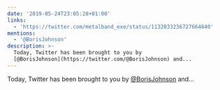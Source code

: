 ```yaml
---
date: '2019-05-24T23:05:28+01:00'
links:
  - 'https://twitter.com/metalband_exe/status/1132033236727664640'
mentions:
  - '@BorisJohnson'
description: >-
  Today, Twitter has been brought to you by
  [@BorisJohnson](https://twitter.com/@BorisJohnson) and...
---
```

Today, Twitter has been brought to you by [@BorisJohnson](https://twitter.com/@BorisJohnson) and... 
